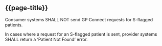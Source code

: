## {{page-title}}
Consumer systems SHALL NOT send GP Connect requests for S-flagged patients.

In cases where a request for an S-flagged patient is sent, provider systems SHALL return a ‘Patient Not Found’ error.